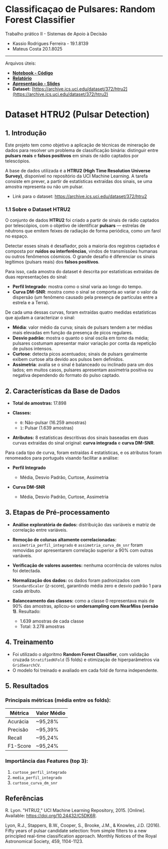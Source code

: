 # Classificaçao de Pulsares: Random Forest Classifier
Trabalho prático II - Sistemas de Apoio à Decisão

- Kassio Rodrigues Ferreira - 19.1.8139
- Mateus Costa 20.1.8025

---

Arquivos úteis:

- [**Notebook - Código**](./TP2-SAD-Classificação-Pulsar-Relatório.pdf)
- [**Relatório**](./TP2-SAD-Classificação-Pulsar-Relatório.pdf)
- [**Apresentação - Slides**](./TP2-SAD-Classificação-Pulsar-Relatório.pdf)
- **Dataset:** [https://archive.ics.uci.edu/dataset/372/htru2](https://archive.ics.uci.edu/dataset/372/htru2)

# Dataset HTRU2 (Pulsar Detection)

## 1. Introdução

Este projeto tem como objetivo a aplicação de técnicas de mineração de dados para resolver um problema de classificação binária: distinguir entre **pulsars reais** e **falsos positivos** em sinais de rádio captados por telescópios.

A base de dados utilizada é a **HTRU2 (High Time Resolution Universe Survey)**, disponível no repositório da UCI Machine Learning. A tarefa consiste em prever, a partir de estatísticas extraídas dos sinais, se uma amostra representa ou não um pulsar.

- Link para o dataset: https://archive.ics.uci.edu/dataset/372/htru2

### 1.1 Sobre o Dataset HTRU2

O conjunto de dados **HTRU2** foi criado a partir de sinais de rádio captados por telescópios, com o objetivo de identificar **pulsars** — estrelas de nêutrons que emitem feixes de radiação de forma periódica, como um farol no espaço.

Detectar esses sinais é desafiador, pois a maioria dos registros captados é composta por **ruídos ou interferências**, vindos de transmissões humanas ou outros fenômenos cósmicos. O grande desafio é diferenciar os sinais legítimos (pulsars reais) dos **falsos positivos**.

Para isso, cada amostra do dataset é descrita por estatísticas extraídas de duas representações do sinal:

- **Perfil Integrado**: mostra como o sinal varia ao longo do tempo.
- **Curva DM-SNR**: mostra como o sinal se comporta ao variar o valor da dispersão (um fenômeno causado pela presença de partículas entre a estrela e a Terra).

De cada uma dessas curvas, foram extraídas quatro medidas estatísticas que ajudam a caracterizar o sinal:

- **Média**: valor médio da curva; sinais de pulsars tendem a ter médias mais elevadas em função da presença de picos regulares.
- **Desvio padrão**: mostra o quanto o sinal oscila em torno da média; pulsares costumam apresentar maior variação por conta da repetição de pulsos intensos.
- **Curtose**: detecta picos acentuados; sinais de pulsars geralmente exibem curtose alta devido aos pulsos bem definidos.
- **Assimetria**: avalia se o sinal é balanceado ou inclinado para um dos lados; em muitos casos, pulsares apresentam assimetria positiva ou negativa dependendo do formato do pulso captado.


## 2. Características da Base de Dados

- **Total de amostras:** 17.898
- **Classes:**
  - `0`: Não-pulsar (16.259 amostras)
  - `1`: Pulsar (1.639 amostras)

- **Atributos:** 8 estatísticas descritivas dos sinais baseadas em duas curvas extraídas do sinal original: **curva integrada** e **curva DM-SNR**.

Para cada tipo de curva, foram extraídas 4 estatísticas, e os atributos foram renomeados para português visando facilitar a análise:

- **Perfil Integrado**
  - Média, Desvio Padrão, Curtose, Assimetria

- **Curva DM-SNR**
  - Média, Desvio Padrão, Curtose, Assimetria

## 3. Etapas de Pré-processamento

- **Análise exploratória de dados:** distribuição das variáveis e matriz de correlação entre variáveis.

- **Remoção de colunas altamente correlacionadas:** `assimetria_perfil_integrado` e `assimetria_curva_dm_snr` foram removidas por apresentarem correlação superior a 90% com outras variáveis.

- **Verificação de valores ausentes:** nenhuma ocorrência de valores nulos foi detectada.

- **Normalização dos dados:** os dados foram padronizados com `StandardScaler` (z-score), garantindo média zero e desvio padrão 1 para cada atributo.

- **Balanceamento das classes:** como a classe 0 representava mais de 90% das amostras, aplicou-se **undersampling com NearMiss (versão 1)**. Resultado:
  - 1.639 amostras de cada classe
  - Total: 3.278 amostras

## 4. Treinamento

- Foi utilizado o algoritmo **Random Forest Classifier**, com validação cruzada `StratifiedKFold` (5 folds) e otimização de hiperparâmetros via `GridSearchCV`.
- O modelo foi treinado e avaliado em cada fold de forma independente.

## 5. Resultados

### Principais métricas (média entre os folds):

| Métrica      | Valor Médio |
|--------------|-------------|
| Acurácia     | ~95,28%     |
| Precisão     | ~95,39%     |
| Recall       | ~95,24%     |
| F1-Score     | ~95,24%     |

### Importância das Features (top 3):

1. `curtose_perfil_integrado`
2. `media_perfil_integrado`
3. `curtose_curva_dm_snr`

## Referências

R. Lyon. "HTRU2," UCI Machine Learning Repository, 2015. [Online]. Available: https://doi.org/10.24432/C5DK6R.

Lyon, R.J., Stappers, B.W., Cooper, S., Brooke, J.M., & Knowles, J.D. (2016). Fifty years of pulsar candidate selection: from simple filters to a new principled real-time classification approach. Monthly Notices of the Royal Astronomical Society, 459, 1104-1123.
